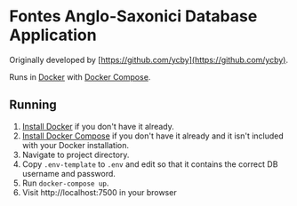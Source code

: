 # Fontes Anglo-Saxonici Database Application

Originally developed by [https://github.com/ycby](https://github.com/ycby).

Runs in [Docker](https://www.docker.com/) with [Docker
Compose](https://docs.docker.com/compose/).

## Running

1. [Install Docker](https://www.docker.com/get-started) if you don't have it
   already.
2. [Install Docker Compose](https://docs.docker.com/compose/install/) if you
   don't have it already and it isn't included with your Docker installation.
3. Navigate to project directory.
4. Copy `.env-template` to `.env` and edit so that it contains the correct DB
   username and password.
5. Run `docker-compose up`.
6. Visit http://localhost:7500 in your browser

